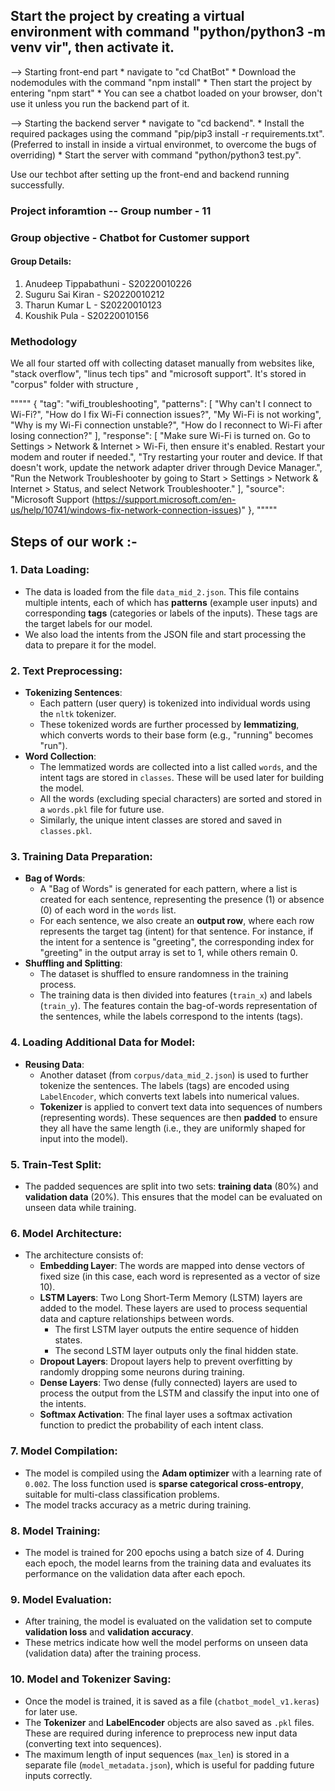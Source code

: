 
## Start the project by creating a virtual environment with command "python/python3 -m venv vir", then activate it. 

--> Starting front-end part
    * navigate to "cd ChatBot" 
    * Download the nodemodules with the command "npm install" 
    * Then start the project by entering "npm start" 
    * You can see a chatbot loaded on your browser, don't use it unless you run the backend part of it. 

--> Starting the backend server
    * navigate to "cd backend". 
    * Install the required packages using the command "pip/pip3 install -r requirements.txt". (Preferred to install in inside a virtual environmet, to overcome the bugs of overriding) 
    * Start the server with command "python/python3 test.py".

Use our techbot after setting up the front-end and backend running successfully.






### Project inforamtion -- Group number - 11 


### Group objective - Chatbot for Customer support



#### Group Details: 

1. Anudeep Tippabathuni - S20220010226 
2. Suguru Sai Kiran - S20220010212 
3. Tharun Kumar L - S20220010123 
4. Koushik Pula - S20220010156 


### Methodology

We all four started off with collecting dataset manually from websites like, "stack overflow", "linus tech tips" and "microsoft support". It's stored in "corpus" folder with structure ,


""""" 
{
      "tag": "wifi_troubleshooting",
      "patterns": [
        "Why can't I connect to Wi-Fi?",
        "How do I fix Wi-Fi connection issues?",
        "My Wi-Fi is not working",
        "Why is my Wi-Fi connection unstable?",
        "How do I reconnect to Wi-Fi after losing connection?"
      ],
      "response": [
        "Make sure Wi-Fi is turned on. Go to Settings > Network & Internet > Wi-Fi, then ensure it's enabled. Restart your modem and router if needed.",
        "Try restarting your router and device. If that doesn't work, update the network adapter driver through Device Manager.",
        "Run the Network Troubleshooter by going to Start > Settings > Network & Internet > Status, and select Network Troubleshooter."
      ],
      "source": "Microsoft Support (https://support.microsoft.com/en-us/help/10741/windows-fix-network-connection-issues)"
    },
"""""  

## Steps of our work :- 


### 1. **Data Loading**:
- The data is loaded from the file `data_mid_2.json`. This file contains multiple intents, each of which has **patterns** (example user inputs) and corresponding **tags** (categories or labels of the inputs). These tags are the target labels for our model.
- We also load the intents from the JSON file and start processing the data to prepare it for the model.

### 2. **Text Preprocessing**:
- **Tokenizing Sentences**: 
  - Each pattern (user query) is tokenized into individual words using the `nltk` tokenizer. 
  - These tokenized words are further processed by **lemmatizing**, which converts words to their base form (e.g., "running" becomes "run").
- **Word Collection**:
  - The lemmatized words are collected into a list called `words`, and the intent tags are stored in `classes`. These will be used later for building the model.
  - All the words (excluding special characters) are sorted and stored in a `words.pkl` file for future use.
  - Similarly, the unique intent classes are stored and saved in `classes.pkl`.

### 3. **Training Data Preparation**:
- **Bag of Words**:
  - A "Bag of Words" is generated for each pattern, where a list is created for each sentence, representing the presence (1) or absence (0) of each word in the `words` list.
  - For each sentence, we also create an **output row**, where each row represents the target tag (intent) for that sentence. For instance, if the intent for a sentence is "greeting", the corresponding index for "greeting" in the output array is set to 1, while others remain 0.
- **Shuffling and Splitting**:
  - The dataset is shuffled to ensure randomness in the training process.
  - The training data is then divided into features (`train_x`) and labels (`train_y`). The features contain the bag-of-words representation of the sentences, while the labels correspond to the intents (tags).

### 4. **Loading Additional Data for Model**:
- **Reusing Data**:
  - Another dataset (from `corpus/data_mid_2.json`) is used to further tokenize the sentences. The labels (tags) are encoded using `LabelEncoder`, which converts text labels into numerical values.
  - **Tokenizer** is applied to convert text data into sequences of numbers (representing words). These sequences are then **padded** to ensure they all have the same length (i.e., they are uniformly shaped for input into the model).

### 5. **Train-Test Split**:
- The padded sequences are split into two sets: **training data** (80%) and **validation data** (20%). This ensures that the model can be evaluated on unseen data while training.

### 6. **Model Architecture**:
- The architecture consists of:
  - **Embedding Layer**: The words are mapped into dense vectors of fixed size (in this case, each word is represented as a vector of size 10).
  - **LSTM Layers**: Two Long Short-Term Memory (LSTM) layers are added to the model. These layers are used to process sequential data and capture relationships between words.
    - The first LSTM layer outputs the entire sequence of hidden states.
    - The second LSTM layer outputs only the final hidden state.
  - **Dropout Layers**: Dropout layers help to prevent overfitting by randomly dropping some neurons during training.
  - **Dense Layers**: Two dense (fully connected) layers are used to process the output from the LSTM and classify the input into one of the intents.
  - **Softmax Activation**: The final layer uses a softmax activation function to predict the probability of each intent class.

### 7. **Model Compilation**:
- The model is compiled using the **Adam optimizer** with a learning rate of `0.002`. The loss function used is **sparse categorical cross-entropy**, suitable for multi-class classification problems.
- The model tracks accuracy as a metric during training.

### 8. **Model Training**:
- The model is trained for 200 epochs using a batch size of 4. During each epoch, the model learns from the training data and evaluates its performance on the validation data after each epoch.

### 9. **Model Evaluation**:
- After training, the model is evaluated on the validation set to compute **validation loss** and **validation accuracy**.
- These metrics indicate how well the model performs on unseen data (validation data) after the training process.

### 10. **Model and Tokenizer Saving**:
- Once the model is trained, it is saved as a file (`chatbot_model_v1.keras`) for later use.
- The **Tokenizer** and **LabelEncoder** objects are also saved as `.pkl` files. These are required during inference to preprocess new input data (converting text into sequences).
- The maximum length of input sequences (`max_len`) is stored in a separate file (`model_metadata.json`), which is useful for padding future inputs correctly.
